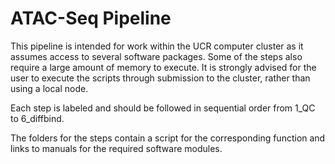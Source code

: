 # ATAC-Seq Pipeline
This pipeline is intended for work within the UCR computer cluster as it assumes access to several software packages. 
Some of the steps also require a large amount of memory to execute.
It is strongly advised for the user to execute the scripts through submission to the cluster, rather than using a local node. 

Each step is labeled and should be followed in sequential order from 1_QC to 6_diffbind.

The folders for the steps contain a script for the corresponding function and links to manuals for the required software modules.
